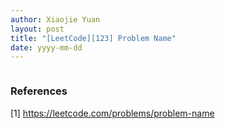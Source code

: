 ```yaml
---
author: Xiaojie Yuan
layout: post
title: "[LeetCode][123] Problem Name"
date: yyyy-mm-dd
---
```


```c
```

### References
[1] <https://leetcode.com/problems/problem-name>
